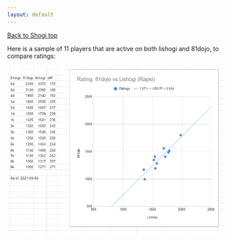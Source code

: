 ```yaml
---
layout: default
---
```


[Back to Shogi top](intro)

Here is a sample of 11 players that are active on both lishogi and 81dojo, to compare ratings:

<img src="lishogi_81dojo_ratings.png"/>
